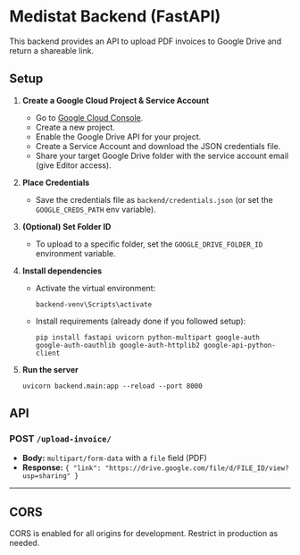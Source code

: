 # Medistat Backend (FastAPI)

This backend provides an API to upload PDF invoices to Google Drive and return a shareable link.

## Setup

1. **Create a Google Cloud Project & Service Account**
   - Go to [Google Cloud Console](https://console.cloud.google.com/).
   - Create a new project.
   - Enable the Google Drive API for your project.
   - Create a Service Account and download the JSON credentials file.
   - Share your target Google Drive folder with the service account email (give Editor access).

2. **Place Credentials**
   - Save the credentials file as `backend/credentials.json` (or set the `GOOGLE_CREDS_PATH` env variable).

3. **(Optional) Set Folder ID**
   - To upload to a specific folder, set the `GOOGLE_DRIVE_FOLDER_ID` environment variable.

4. **Install dependencies**
   - Activate the virtual environment:
     ```
     backend-venv\Scripts\activate
     ```
   - Install requirements (already done if you followed setup):
     ```
     pip install fastapi uvicorn python-multipart google-auth google-auth-oauthlib google-auth-httplib2 google-api-python-client
     ```

5. **Run the server**
   ```
   uvicorn backend.main:app --reload --port 8000
   ```

## API

### POST `/upload-invoice/`
- **Body:** `multipart/form-data` with a `file` field (PDF)
- **Response:** `{ "link": "https://drive.google.com/file/d/FILE_ID/view?usp=sharing" }`

---

## CORS
CORS is enabled for all origins for development. Restrict in production as needed. 